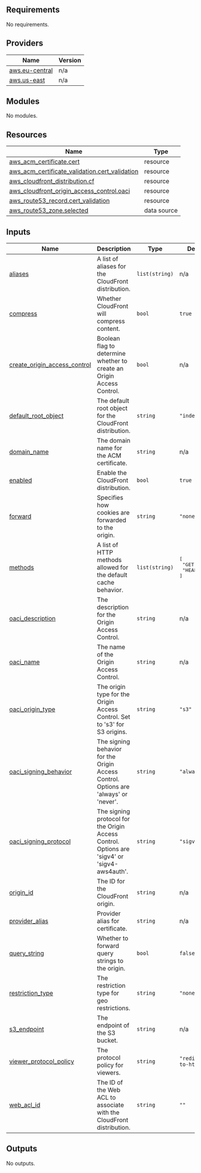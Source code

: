 <!-- BEGIN_TF_DOCS -->
## Requirements

No requirements.

## Providers

| Name | Version |
|------|---------|
| <a name="provider_aws.eu-central"></a> [aws.eu-central](#provider\_aws.eu-central) | n/a |
| <a name="provider_aws.us-east"></a> [aws.us-east](#provider\_aws.us-east) | n/a |

## Modules

No modules.

## Resources

| Name | Type |
|------|------|
| [aws_acm_certificate.cert](https://registry.terraform.io/providers/hashicorp/aws/latest/docs/resources/acm_certificate) | resource |
| [aws_acm_certificate_validation.cert_validation](https://registry.terraform.io/providers/hashicorp/aws/latest/docs/resources/acm_certificate_validation) | resource |
| [aws_cloudfront_distribution.cf](https://registry.terraform.io/providers/hashicorp/aws/latest/docs/resources/cloudfront_distribution) | resource |
| [aws_cloudfront_origin_access_control.oaci](https://registry.terraform.io/providers/hashicorp/aws/latest/docs/resources/cloudfront_origin_access_control) | resource |
| [aws_route53_record.cert_validation](https://registry.terraform.io/providers/hashicorp/aws/latest/docs/resources/route53_record) | resource |
| [aws_route53_zone.selected](https://registry.terraform.io/providers/hashicorp/aws/latest/docs/data-sources/route53_zone) | data source |

## Inputs

| Name | Description | Type | Default | Required |
|------|-------------|------|---------|:--------:|
| <a name="input_aliases"></a> [aliases](#input\_aliases) | A list of aliases for the CloudFront distribution. | `list(string)` | n/a | yes |
| <a name="input_compress"></a> [compress](#input\_compress) | Whether CloudFront will compress content. | `bool` | `true` | no |
| <a name="input_create_origin_access_control"></a> [create\_origin\_access\_control](#input\_create\_origin\_access\_control) | Boolean flag to determine whether to create an Origin Access Control. | `bool` | n/a | yes |
| <a name="input_default_root_object"></a> [default\_root\_object](#input\_default\_root\_object) | The default root object for the CloudFront distribution. | `string` | `"index.html"` | no |
| <a name="input_domain_name"></a> [domain\_name](#input\_domain\_name) | The domain name for the ACM certificate. | `string` | n/a | yes |
| <a name="input_enabled"></a> [enabled](#input\_enabled) | Enable the CloudFront distribution. | `bool` | `true` | no |
| <a name="input_forward"></a> [forward](#input\_forward) | Specifies how cookies are forwarded to the origin. | `string` | `"none"` | no |
| <a name="input_methods"></a> [methods](#input\_methods) | A list of HTTP methods allowed for the default cache behavior. | `list(string)` | <pre>[<br>  "GET",<br>  "HEAD"<br>]</pre> | no |
| <a name="input_oaci_description"></a> [oaci\_description](#input\_oaci\_description) | The description for the Origin Access Control. | `string` | n/a | yes |
| <a name="input_oaci_name"></a> [oaci\_name](#input\_oaci\_name) | The name of the Origin Access Control. | `string` | n/a | yes |
| <a name="input_oaci_origin_type"></a> [oaci\_origin\_type](#input\_oaci\_origin\_type) | The origin type for the Origin Access Control. Set to 's3' for S3 origins. | `string` | `"s3"` | no |
| <a name="input_oaci_signing_behavior"></a> [oaci\_signing\_behavior](#input\_oaci\_signing\_behavior) | The signing behavior for the Origin Access Control. Options are 'always' or 'never'. | `string` | `"always"` | no |
| <a name="input_oaci_signing_protocol"></a> [oaci\_signing\_protocol](#input\_oaci\_signing\_protocol) | The signing protocol for the Origin Access Control. Options are 'sigv4' or 'sigv4-aws4auth'. | `string` | `"sigv4"` | no |
| <a name="input_origin_id"></a> [origin\_id](#input\_origin\_id) | The ID for the CloudFront origin. | `string` | n/a | yes |
| <a name="input_provider_alias"></a> [provider\_alias](#input\_provider\_alias) | Provider alias for certificate. | `string` | n/a | yes |
| <a name="input_query_string"></a> [query\_string](#input\_query\_string) | Whether to forward query strings to the origin. | `bool` | `false` | no |
| <a name="input_restriction_type"></a> [restriction\_type](#input\_restriction\_type) | The restriction type for geo restrictions. | `string` | `"none"` | no |
| <a name="input_s3_endpoint"></a> [s3\_endpoint](#input\_s3\_endpoint) | The endpoint of the S3 bucket. | `string` | n/a | yes |
| <a name="input_viewer_protocol_policy"></a> [viewer\_protocol\_policy](#input\_viewer\_protocol\_policy) | The protocol policy for viewers. | `string` | `"redirect-to-https"` | no |
| <a name="input_web_acl_id"></a> [web\_acl\_id](#input\_web\_acl\_id) | The ID of the Web ACL to associate with the CloudFront distribution. | `string` | `""` | no |

## Outputs

No outputs.
<!-- END_TF_DOCS -->